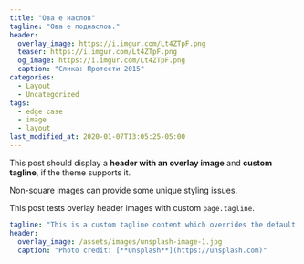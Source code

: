 ```yaml
---
title: "Ова е наслов"
tagline: "Ова е поднаслов."
header:
  overlay_image: https://i.imgur.com/Lt4ZTpF.png
  teaser: https://i.imgur.com/Lt4ZTpF.png
  og_image: https://i.imgur.com/Lt4ZTpF.png
  caption: "Слика: Протести 2015"
categories:
  - Layout
  - Uncategorized
tags:
  - edge case
  - image
  - layout
last_modified_at: 2020-01-07T13:05:25-05:00
---
```


This post should display a **header with an overlay image** and **custom tagline**, if the theme supports it.

Non-square images can provide some unique styling issues.

This post tests overlay header images with custom `page.tagline`.

```yaml
tagline: "This is a custom tagline content which overrides the default page excerpt."
header:
  overlay_image: /assets/images/unsplash-image-1.jpg
  caption: "Photo credit: [**Unsplash**](https://unsplash.com)"
```
